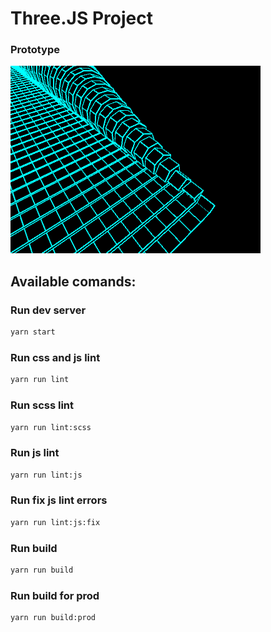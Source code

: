 # Three.JS Project

### Prototype
  ![Prototype](prototype.gif)

## Available comands: 

### Run dev server
````bash
yarn start
````

### Run css and js lint
````bash
yarn run lint
````

### Run scss lint
````bash
yarn run lint:scss
````

### Run js lint
````bash
yarn run lint:js
````

### Run fix js lint errors
````bash
yarn run lint:js:fix
````

### Run build
````bash
yarn run build
````

### Run build for prod
````bash
yarn run build:prod
````
